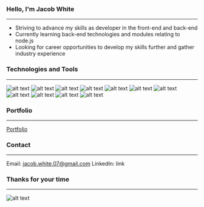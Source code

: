### Hello, I'm Jacob White
---
- Striving to advance my skills as developer in the front-end and back-end
- Currently learning back-end technologies and modules relating to node.js
- Looking for career opportunities to develop my skills further and gather industry experience

### Technologies and Tools
---
![alt text](https://img.icons8.com/color/48/000000/javascript--v1.png "Javascript")
![alt text](https://img.icons8.com/color/48/000000/html-5--v1.png "HTML5")
![alt text](https://img.icons8.com/color/48/000000/css3.png "CSS3")
![alt text](https://img.icons8.com/color/48/000000/react-native.png "React")
![alt text](https://img.icons8.com/fluency/48/000000/node-js.png "Node.js")
![alt text](https://img.icons8.com/color/48/000000/postgreesql.png "PostgreSQL")
![alt text](https://img.icons8.com/color/48/000000/mongodb.png "MongoDB")
![alt text](https://img.icons8.com/color/48/000000/git.png "Git")
![alt text](https://img.icons8.com/external-tal-revivo-color-tal-revivo/48/000000/external-jest-can-collect-code-coverage-information-from-entire-projects-logo-color-tal-revivo.png "Jest")
![alt text](https://img.icons8.com/color/48/000000/npm.png "Npm")
![alt text](https://img.icons8.com/color/48/000000/typescript.png "Typescript")

### Portfolio
---
[Portfolio](https://pages.github.com/)

### Contact
---
Email: jacob.white.07@gmail.com
LinkedIn: link

### Thanks for your time
---
![alt text](https://tenor.com/view/cat-cats-kingrora-black-cat-cat-playing-gif-24000463)
